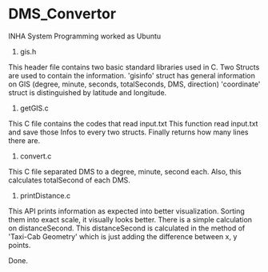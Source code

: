 # DMS_Convertor

INHA System Programming worked as Ubuntu

1. gis.h

This header file contains two basic standard libraries used in C.
Two Structs are used to contain the information.
'gisinfo' struct has general information on GIS (degree, minute, seconds, totalSeconds, DMS, direction)
'coordinate' struct is distinguished by latitude and longitude.

1. getGIS.c

This C file contains the codes that read input.txt
This function read input.txt and save those Infos to every two structs.
Finally returns how many lines there are.

1. convert.c

This C file separated DMS to a degree, minute, second each.
Also, this calculates totalSecond of each DMS.

1. printDistance.c

This API prints information as expected into better visualization.
Sorting them into exact scale, it visually looks better.
There is a simple calculation on distanceSecond.
This distanceSecond is calculated in the method of 'Taxi-Cab Geometry' which is just adding the difference between x, y points.

Done.
